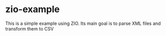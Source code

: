 # zio-example

This is a simple example using ZIO. Its main goal is to parse XML files and transform them to CSV
